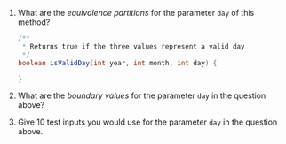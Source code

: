 <panel header="{{ icon_Q }} Design test cases for the `day` parameter">

1. What are the _equivalence partitions_ for the parameter `day` of this method?
   ```java
   /**
    * Returns true if the three values represent a valid day
    */
   boolean isValidDay(int year, int month, int day) {

   }
   ```
1. What are the _boundary values_ for the parameter `day` in the question above?

1. Give 10 test inputs you would use for the parameter `day` in the question above.

</panel>

